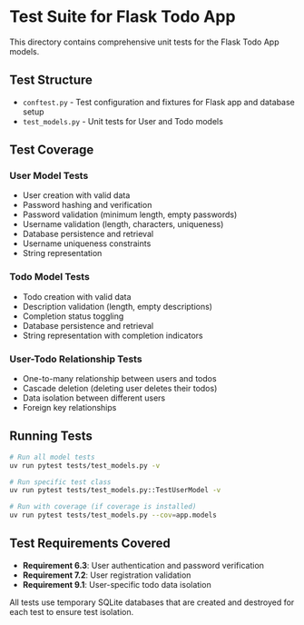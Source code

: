 # Test Suite for Flask Todo App

This directory contains comprehensive unit tests for the Flask Todo App models.

## Test Structure

- `conftest.py` - Test configuration and fixtures for Flask app and database setup
- `test_models.py` - Unit tests for User and Todo models

## Test Coverage

### User Model Tests

- User creation with valid data
- Password hashing and verification
- Password validation (minimum length, empty passwords)
- Username validation (length, characters, uniqueness)
- Database persistence and retrieval
- Username uniqueness constraints
- String representation

### Todo Model Tests

- Todo creation with valid data
- Description validation (length, empty descriptions)
- Completion status toggling
- Database persistence and retrieval
- String representation with completion indicators

### User-Todo Relationship Tests

- One-to-many relationship between users and todos
- Cascade deletion (deleting user deletes their todos)
- Data isolation between different users
- Foreign key relationships

## Running Tests

```bash
# Run all model tests
uv run pytest tests/test_models.py -v

# Run specific test class
uv run pytest tests/test_models.py::TestUserModel -v

# Run with coverage (if coverage is installed)
uv run pytest tests/test_models.py --cov=app.models
```

## Test Requirements Covered

- **Requirement 6.3**: User authentication and password verification
- **Requirement 7.2**: User registration validation
- **Requirement 9.1**: User-specific todo data isolation

All tests use temporary SQLite databases that are created and destroyed for each test to ensure test isolation.
